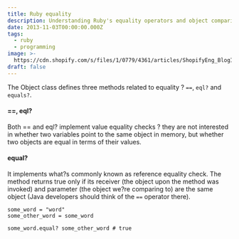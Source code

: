 ```yaml
---
title: Ruby equality
description: Understanding Ruby's equality operators and object comparison
date: 2013-11-03T00:00:00.000Z
tags:
  - ruby
  - programming
image: >-
  https://cdn.shopify.com/s/files/1/0779/4361/articles/ShopifyEng_BlogIllustrations_220411_72ppi_01_ImplementingEqualityInRuby.jpg?v=1653388463
draft: false
---
```


The Object class defines three methods related to equality ? `==`, `eql?` and `equals?`.

#### ==, eql?
Both == and eql? implement value equality checks ? they are not interested in whether two variables point to the same object in memory, but whether two objects are equal in terms of their values.

#### equal?
It implements what?s commonly known as reference equality check. The method returns true only if its receiver (the object upon the method was invoked) and parameter (the object we?re comparing to) are the same object (Java developers should think of the `==` operator there).

```
some_word = "word"
some_other_word = some_word

some_word.equal? some_other_word # true
```
